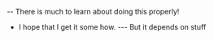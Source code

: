 -- There is much to learn about doing this properly!
- I hope that I get it some how.
--- But it depends on stuff